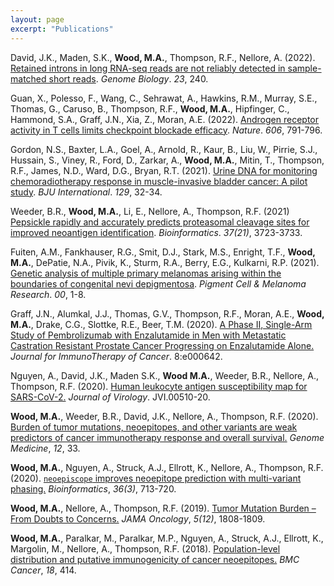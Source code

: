 ```yaml
---
layout: page
excerpt: "Publications"
---
```


David, J.K., Maden, S.K., **Wood, M.A.**, Thompson, R.F., Nellore, A. (2022). [Retained introns in long RNA-seq reads are not reliably detected in sample-matched short reads](https://genomebiology.biomedcentral.com/articles/10.1186/s13059-022-02789-6). _Genome Biology_. _23_, 240.

Guan, X., Polesso, F., Wang, C., Sehrawat, A., Hawkins, R.M., Murray, S.E., Thomas, G., Caruso, B., Thompson, R.F., **Wood, M.A.**, Hipfinger, C., Hammond, S.A., Graff, J.N., Xia, Z., Moran, A.E. (2022). [Androgen receptor activity in T cells limits checkpoint blockade efficacy](https://www.nature.com/articles/s41586-022-04522-6). _Nature_. _606_, 791-796.

Gordon, N.S., Baxter, L.A., Goel, A., Arnold, R., Kaur, B., Liu, W., Pirrie, S.J., Hussain, S., Viney, R., Ford, D., Zarkar, A., **Wood, M.A.**, Mitin, T., Thompson, R.F., James, N.D., Ward, D.G., Bryan, R.T. (2021). [Urine DNA for monitoring chemoradiotherapy response in muscle-invasive bladder cancer: A pilot study](https://bjui-journals.onlinelibrary.wiley.com/doi/full/10.1111/bju.15589). _BJU International_. _129_, 32-34.

Weeder, B.R., **Wood, M.A.**, Li, E., Nellore, A., Thompson, R.F. (2021) [Pepsickle rapidly and accurately predicts proteasomal cleavage sites for improved neoantigen identification](https://academic.oup.com/bioinformatics/article/37/21/3723/6363787). _Bioinformatics_. _37(21)_, 3723-3733.

Fuiten, A.M., Fankhauser, R.G., Smit, D.J., Stark, M.S., Enright, T.F., **Wood, M.A.**, DePatie, N.A., Pivik, K., Sturm, R.A., Berry, E.G., Kulkarni, R.P. (2021). [Genetic analysis of multiple primary melanomas arising within the boundaries of congenital nevi depigmentosa](https://onlinelibrary.wiley.com/doi/abs/10.1111/pcmr.12979). _Pigment Cell & Melanoma Research_. _00_, 1-8.

Graff, J.N., Alumkal, J.J., Thomas, G.V., Thompson, R.F., Moran, A.E., **Wood, M.A.**, Drake, C.G., Slottke, R.E., Beer, T.M. (2020). [A Phase II, Single-Arm Study of Pembrolizumab with Enzalutamide in Men with Metastatic Castration Resistant Prostate Cancer Progressing on Enzalutamide Alone.](https://jitc.bmj.com/content/8/2/e000642) _Journal for ImmunoTherapy of Cancer_. 8:e000642.

Nguyen, A., David, J.K., Maden S.K., **Wood M.A.**, Weeder, B.R., Nellore, A., Thompson, R.F. (2020). [Human leukocyte antigen susceptibility map for SARS-CoV-2.](https://jvi.asm.org/content/94/13/e00510-20) _Journal of Virology_. JVI.00510-20.

**Wood, M.A.**, Weeder, B.R., David, J.K., Nellore, A., Thompson, R.F. (2020). [Burden of tumor mutations, neoepitopes, and other variants are weak predictors of cancer immunotherapy response and overall survival.](https://genomemedicine.biomedcentral.com/articles/10.1186/s13073-020-00729-2) _Genome Medicine_, _12_, 33.

**Wood, M.A.**, Nguyen, A., Struck, A.J., Ellrott, K., Nellore, A., Thompson, R.F. (2020). [`neoepiscope` improves neoepitope prediction with multi-variant phasing.](https://academic.oup.com/bioinformatics/article/36/3/713/5551338) _Bioinformatics_, _36(3)_, 713-720. 

**Wood, M.A.**, Nellore, A., Thompson, R.F. (2019). [Tumor Mutation Burden – From Doubts to Concerns.](https://jamanetwork.com/journals/jamaoncology/fullarticle/2753173) _JAMA Oncology_, _5(12)_, 1808-1809.

**Wood, M.A.**, Paralkar, M., Paralkar, M.P., Nguyen, A., Struck, A.J., Ellrott, K., Margolin, M., Nellore, A., Thompson, R.F. (2018). [Population-level distribution and putative immunogenicity of cancer neoepitopes.](https://bmccancer.biomedcentral.com/articles/10.1186/s12885-018-4325-6) _BMC Cancer_, _18_, 414. 
